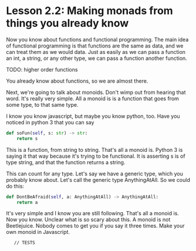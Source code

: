 # Lesson 2.2: Making monads from things you already know 

Now you know about functions and functional programming. The main idea of
functional programming is that functions are the same as data, and we can treat
them as we would data. Just as easily as we can pass a function an int, a string, or
any other type, we can pass a function another function.

TODO: higher order functions

You already know about functions, so we are almost there.

Next, we're going to talk about monoids. Don't wimp out from hearing that word.
It's really very simple. All a monoid is is a function that goes from some
type, to that same type.

I know you know javascript, but maybe you know python, too. Have you noticed in
python 3 that you can say 

```python
def soFun(self, s: str) -> str:
    return s
```

This is a function, from string to string. That's all a monoid is. Python 3 is
saying it that way because it's trying to be functional. It is asserting s is of
type string, and that the function returns a string. 

This can count for any type. Let's say we have a generic type, which you
probably know about. Let's call the generic type AnythingAtAll. So we could do
this:

```python
def DontBeAfraid(self, a: AnythingAtAll) -> AnythingAtAll:
    return a
```

It's very simple and I know you are still following. That's all a monoid is. Now
you know. Unclear what is so scary about this. A monoid is not Beetlejuice.
Nobody comes to get you if you say it three times. Make your own monoid in
Javascript.

```problem
   // TESTS
```
